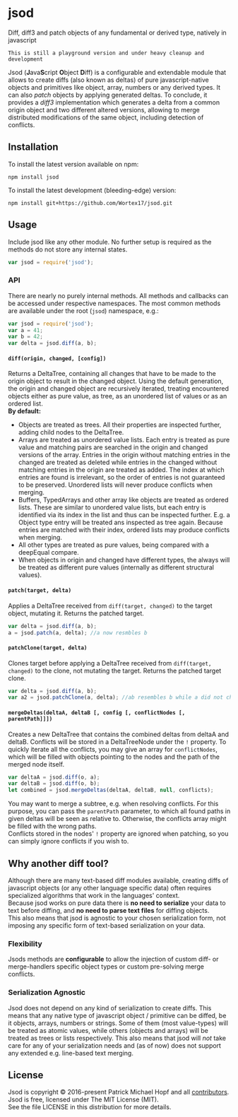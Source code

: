 # jsod
Diff, diff3 and patch objects of any fundamental or derived type, natively in javascript

`This is still a playground version and under heavy cleanup and development`

Jsod (**J**ava**S**cript **O**bject **D**iff) is a configurable and extendable
module that allows to create diffs (also known as deltas) of pure
javascript-native objects and primitives like object,
array, numbers or any derived types. It can also *patch* objects by applying generated
deltas. To conclude, it provides a *diff3* implementation which generates a delta from
a common origin object and two different altered versions,
allowing to merge distributed modifications of the same object,
including detection of conflicts.

## Installation
To install the latest version available on npm:
```
npm install jsod
```
To install the latest development (bleeding-edge) version:
```
npm install git+https://github.com/Wortex17/jsod.git
```

## Usage

Include jsod like any other module. No further setup is required as the methods
do not store any internal states.
```javascript
var jsod = require('jsod');
```

### API

There are nearly no purely internal methods.
All methods and callbacks can be accessed under respective namespaces.
The most common methods are available under the root (`jsod`) namespace,
e.g.:
```javascript
var jsod = require('jsod');
var a = 41;
var b = 42;
var delta = jsod.diff(a, b);
```

#### `diff(origin, changed, [config])`
Returns a DeltaTree, containing all changes that have to be made to the
origin object to result in the changed object.
Using the default generation, the origin and changed object are
recursively iterated, treating encountered objects either as
pure value, as tree, as an unordered list of values or as an
ordered list.  
**By default:**
  * Objects are treated as trees. All their properties are inspected further, adding
  child nodes to the DeltaTree.
  * Arrays are treated as unordered value lists. Each entry is treated as pure value
  and matching pairs are searched in the origin and changed versions of the array.
  Entries in the origin without matching entries in the changed are treated as deleted
  while entries in the changed without matching entries in the origin are treated as
  added. The index at which entries are found is irrelevant, so the order of entries
  is not guaranteed to be preserved.
  Unordered lists will never produce conflicts when merging.
  * Buffers, TypedArrays and other array like objects are treated as ordered lists.
  These are similar to unordered value lists, but each entry is identified via its
  index in the list and thus can be inspected further. E.g. a Object type entry will
  be treated ans inspected as tree again.
  Because entries are matched with their index, ordered lists may produce conflicts
  when merging.
  * All other types are treated as pure values,
  being compared with a deepEqual compare.
  * When objects in origin and changed have different types, the always will be
  treated as different pure values (internally as different structural values).

#### `patch(target, delta)`
Applies a DeltaTree received from `diff(target, changed)` to the target object,
mutating it.
Returns the patched target.
```javascript
var delta = jsod.diff(a, b);
a = jsod.patch(a, delta); //a now resmbles b
```

#### `patchClone(target, delta)`
Clones target before applying a DeltaTree received from `diff(target, changed)`
to the clone, not mutating the target.
Returns the patched target clone.
```javascript
var delta = jsod.diff(a, b);
var a2 = jsod.patchClone(a, delta); //ab resembles b while a did not change
```

#### `mergeDeltas(deltaA, deltaB [, config [, conflictNodes [, parentPath]]])`
Creates a new DeltaTree that contains the combined deltas from
deltaA and deltaB. Conflicts will be stored in a DeltaTreeNode under the `!` property.
To quickly iterate all the conflicts, you may give an array for `conflictNodes`, which will
be filled with objects pointing to the nodes and the path of the merged node itself.
```javascript
var deltaA = jsod.diff(o, a);
var deltaB = jsod.diff(o, b);
let combined = jsod.mergeDeltas(deltaA, deltaB, null, conflicts);
```
You may want to merge a subtree, e.g. when resolving conflicts. For this purpose,
you can pass the `parentPath` parameter, to which all found paths in given deltas
will be seen as relative to. Otherwise, the conflicts array might be filled
with the wrong paths.  
Conflicts stored in the nodes' `!` property are ignored when patching,
so you can simply ignore conflicts if you wish to.

## Why another diff tool?
Although there are many text-based diff modules available, creating diffs of javascript
objects (or any other language specific data) often requires specialized
algorithms that work in the languages' context.  
Because jsod works on pure data there is **no need to serialize** your data to text
before diffing, and **no need to parse text files** for diffing objects.  
This also means that jsod is agnostic to your chosen serialization form, not imposing
any specific form of text-based serialization on your data.

### Flexibility
Jsods methods are **configurable** to allow the injection of custom diff-
or merge-handlers specific object types or custom pre-solving merge conflicts.

### Serialization Agnostic
Jsod does not depend on any kind of serialization to create diffs.
This means that any native type of javascript object / primitive can be diffed,
be it objects, arrays, numbers or strings.
Some of them (most value-types) will be treated as atomic values, while others
(objects and arrays) will be treated as trees or lists respectively.
This also means that jsod will *not* take care for any of your serialization needs
and (as of now) does not support any extended e.g. line-based text merging.

## License
Jsod is copyright © 2016-present Patrick Michael Hopf and all
[contributors](https://github.com/Wortex17/jsod/graphs/contributors).  
Jsod is free, licensed under The MIT License (MIT).  
See the file LICENSE in this distribution for more details.